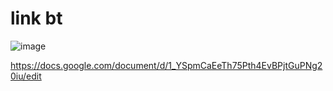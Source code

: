 # link bt
![image](https://github.com/thanhcong246/testproject_FPT/assets/93635464/14f71c76-d346-46fc-a693-6b650749b1e5)

https://docs.google.com/document/d/1_YSpmCaEeTh75Pth4EvBPjtGuPNg20iu/edit
